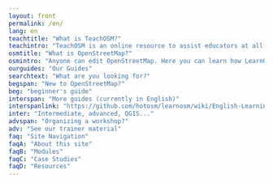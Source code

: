 ```yaml
---
layout: front
permalink: /en/
lang: en
teachtitle: "What is TeachOSM?"
teachintro: "TeachOSM is an online resource to assist educators at all levels to introduce open source mapping, on the OpenStreetMap platform to the classroom. Individual instructors can use the materials provided to develop assignments for their particular discipline and curricular needs.<p/>This site provides the resources help instructors identify, assign, manage and grade a mapping assignment; this includes training documentation for both the instructor and students."
osmtitle: "What is OpenStreetMap?"
osmintro: "Anyone can edit OpenStreetMap. Here you can learn how LearnOSM provides easy to understand, step-by-step guides for you to get started with contributing to OpenStreetMap and using OpenStreetMap and using OpenStreetMap data. If you are interested in running an OpenStreetMap workshop, check out the LearnOSM trainer resources."
ourguides: "Our Guides"
searchtext: "What are you looking for?"
begspan: "New to OpenStreetMap?"
beg: "beginner's guide"
interspan: "More guides (currently in English)"
interspanlink: "https://github.com/hotosm/learnosm/wiki/English-Learning-Guides"
inter: "Intermediate, advanced, QGIS..."
advspan: "Organizing a workshop?"
adv: "See our trainer material"
faq: "Site Navigation"
faqA: "About this site"
faqB: "Modules"
faqC: "Case Studies"
faqD: "Resources"
---
```

